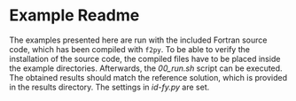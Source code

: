 # Example Readme

The examples presented here are run with the included Fortran source code, which has been compiled with `f2py`. To be able to verify the installation of the source code, the compiled files have to be placed inside the example directories. Afterwards, the *00_run.sh* script can be executed. The obtained results should match the reference solution, which is provided in the results directory. The settings in *id-fy.py* are set. 